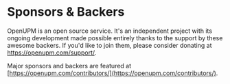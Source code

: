 # Sponsors & Backers

OpenUPM is an open source service. It's an independent project with its ongoing development made possible entirely thanks to the support by these awesome backers. If you'd like to join them, please consider donating at https://openupm.com/support/.

Major sponsors and backers are featured at [https://openupm.com/contributors/](https://openupm.com/contributors/).
